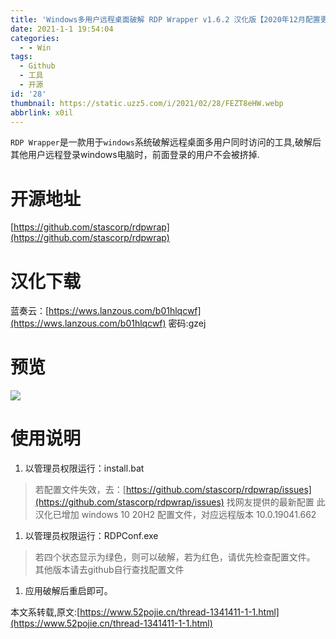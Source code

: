```yaml
---
title: 'Windows多用户远程桌面破解 RDP Wrapper v1.6.2 汉化版【2020年12月配置更新】'
date: 2021-1-1 19:54:04
categories:
  - - Win
tags:
  - Github
  - 工具
  - 开源
id: '28'
thumbnail: https://static.uzz5.com/i/2021/02/28/FEZT8eHW.webp
abbrlink: x0il
---
```



`RDP Wrapper`是一款用于`windows`系统破解远程桌面多用户同时访问的工具,破解后其他用户远程登录windows电脑时，前面登录的用户不会被挤掉.

# 开源地址

[https://github.com/stascorp/rdpwrap](https://github.com/stascorp/rdpwrap)

# 汉化下载

蓝奏云：[https://wws.lanzous.com/b01hlqcwf](https://wws.lanzous.com/b01hlqcwf) 密码:gzej

# 预览

![](https://static.uzz5.com/i/2021/02/28/HnUl3QVD.webp)

# 使用说明

1.  以管理员权限运行：install.bat

> 若配置文件失效，去：[https://github.com/stascorp/rdpwrap/issues](https://github.com/stascorp/rdpwrap/issues) 找网友提供的最新配置 此汉化已增加 windows 10 20H2 配置文件，对应远程版本 10.0.19041.662

1.  以管理员权限运行：RDPConf.exe

> 若四个状态显示为绿色，则可以破解，若为红色，请优先检查配置文件。 其他版本请去github自行查找配置文件

1.  应用破解后重启即可。

本文系转载,原文:[https://www.52pojie.cn/thread-1341411-1-1.html](https://www.52pojie.cn/thread-1341411-1-1.html)